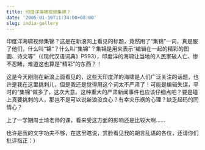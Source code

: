```yaml
---
title: 印度洋海啸视频集锦？
date: '2005-01-10T11:34:00+08:00'
slug: india-gallery
---
```


印度洋海啸视频集锦？这是在新浪网上看见的标题，竟然用了“集锦”一词，真是服了他们，什么叫“锦”？什么叫“集锦”？集锦是用来表示“编辑在一起的精彩的图画、诗文等”（《现代汉语词典》P593），印度洋的海啸让当地的人民家破人亡、惨不忍睹，难道这也算是“精彩”的东西？！

这是今天刚刚在新浪上面看见的，这些天印度洋的海啸是人们广泛关注的话题，也许是我在这里挑刺儿，但是我还是觉得用这个词太不严肃了！可能是编辑失误，平时的“集锦”做多了，这次大意。这种重大的严肃新闻事件也应该仔细点吧？要是碰上真要挑刺的人，那岂不是可以说新浪没良心？有幸灾乐祸的心理？缺乏起码的同情心？

上了一学期周士琦老师的课，看来受这方面的影响还是比较大啊……

也许是我的文字功夫不够，在这里瞎说，赏脸看见我的胡言乱语的各位，还请你们批评指正：）
